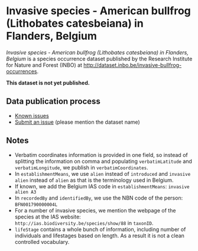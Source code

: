 # Invasive species - American bullfrog (Lithobates catesbeiana) in Flanders, Belgium

*Invasive species - American bullfrog (Lithobates catesbeiana) in Flanders, Belgium* is a species occurrence dataset published by the Research Institute for Nature and Forest (INBO) at http://dataset.inbo.be/invasive-bullfrog-occurrences.

**This dataset is not yet published.**

## Data publication process

* [Known issues](https://github.com/LifeWatchINBO/data-publication/labels/invasive-bullfrog-occurrences)
* [Submit an issue](https://github.com/LifeWatchINBO/data-publication/issues/new) (please mention the dataset name)

## Notes

* Verbatim coordinates information is provided in one field, so instead of splitting the information on comma and populating `verbatimLatitude` and `verbatimLongitude`, we publish in `verbatimCoordinates`.
* In `establishmentMeans`, we use `alien` instead of `introduced` and `invasive alien` instead of `alien` as that is the terminology used in Belgium.
* If known, we add the Belgium IAS code in `establishmentMeans`: `invasive alien A3`
* In `recordedBy` and `identifiedBy`, we use the NBN code of the person: `BFN001790000004L`
* For a number of invasive species, we mention the webpage of the species at the IAS website: `http://ias.biodiversity.be/species/show/88` in `taxonID`.
* `lifeStage` contains a whole bunch of information, including number of individuals and lifestages based on length. As a result it is not a clean controlled vocabulary.
